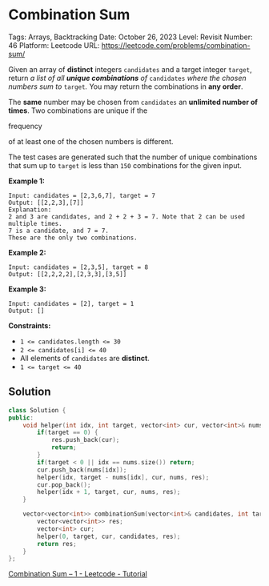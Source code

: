 # Combination Sum

Tags: Arrays, Backtracking
Date: October 26, 2023
Level: Revisit
Number: 46
Platform: Leetcode
URL: https://leetcode.com/problems/combination-sum/

Given an array of **distinct** integers `candidates` and a target integer `target`, return *a list of all **unique combinations** of* `candidates` *where the chosen numbers sum to* `target`*.* You may return the combinations in **any order**.

The **same** number may be chosen from `candidates` an **unlimited number of times**. Two combinations are unique if the

frequency

of at least one of the chosen numbers is different.

The test cases are generated such that the number of unique combinations that sum up to `target` is less than `150` combinations for the given input.

**Example 1:**

```
Input: candidates = [2,3,6,7], target = 7
Output: [[2,2,3],[7]]
Explanation:
2 and 3 are candidates, and 2 + 2 + 3 = 7. Note that 2 can be used multiple times.
7 is a candidate, and 7 = 7.
These are the only two combinations.

```

**Example 2:**

```
Input: candidates = [2,3,5], target = 8
Output: [[2,2,2,2],[2,3,3],[3,5]]

```

**Example 3:**

```
Input: candidates = [2], target = 1
Output: []

```

**Constraints:**

- `1 <= candidates.length <= 30`
- `2 <= candidates[i] <= 40`
- All elements of `candidates` are **distinct**.
- `1 <= target <= 40`

## Solution

```cpp
class Solution {
public:
    void helper(int idx, int target, vector<int> cur, vector<int>& nums, vector<vector<int>>& res) {
        if(target == 0) {
            res.push_back(cur);
            return;
        }
        if(target < 0 || idx == nums.size()) return;
        cur.push_back(nums[idx]);
        helper(idx, target - nums[idx], cur, nums, res);
        cur.pop_back();
        helper(idx + 1, target, cur, nums, res);
    }

    vector<vector<int>> combinationSum(vector<int>& candidates, int target) {
        vector<vector<int>> res;
        vector<int> cur;
        helper(0, target, cur, candidates, res);
        return res;
    }
};
```

[Combination Sum – 1 - Leetcode - Tutorial](https://takeuforward.org/data-structure/combination-sum-1/)